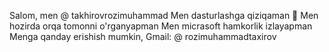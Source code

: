 Salom, men @ takhirovrozimuhammad
Men dasturlashga qiziqaman
🌱 Men hozirda orqa tomonni o'rganyapman
Men micrasoft hamkorlik izlayapman
Menga qanday erishish mumkin, Gmail: @ rozimuhammadtaxirov
